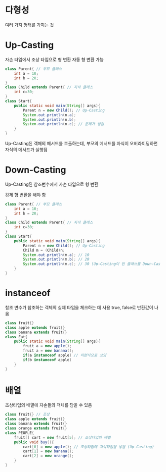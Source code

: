 # 다형성

여러 가지 형태를 가지는 것


# Up-Casting

자손 타입에서 조상 타입으로 형 변환
자동 형 변환 가능

```java
class Parent{ // 부모 클래스
    int a = 10;
    int b = 20;
}
class Child extends Parent{ // 자식 클래스
    int c=30;
}
class Start{
    public static void main(String[] args){
        Parent n = new Child(); // Up-Casting
        System.out.println(n.a);
        System.out.println(n.b);
        System.out.println(n.c); // 문제가 생김
    }
}
```

Up-Casting된 객체의 메서드를 호출하는데, 부모의 메서드를 자식이 오버라이딩하면 자식의 메서드가 실행됨



# Down-Casting

Up-Casting된 참조변수에서 자손 타입으로 형 변환

강제 형 변환을 해야 함

```java
class Parent{ // 부모 클래스
    int a = 10;
    int b = 20;
}
class Child extends Parent{ // 자식 클래스
    int c=30;
}
class Start{
    public static void main(String[] args){
        Parent n = new Child(); // Up-Casting
        Child m = (Child)n;
        System.out.println(m.a); // 10
        System.out.println(m.b); // 20
        System.out.println(m.c); // 30 (Up-Casting이 된 클래스를 Down-Casting해서 잘 됨)
    }
}
```



# instanceof

참조 변수가 참조하는 객체의 실제 타입을 체크하는 데 사용
true, false로 반환값이 나옴

```java
class fruit{}
class apple extends fruit{}
class banana extends fruit{}
class Eat{
    public static void main(String[] args){
        fruit a = new apple();
        fruit a = new banana();
        if(a instanceof apple) // 이런식으로 쓰임
        if(b instanceof apple)
    }
}
```



# 배열

조상타입의 배열에 자손들의 객체를 담을 수 있음

```java
class fruit{} // 조상
class apple extends fruit{}
class banana extends fruit{}
class orange extends fruit{}
class PEOPLE{
   	fruit[] cart = new fruit[5]; // 조상타입의 배열
    public void buy(){
        cart[0] = new apple(); // 조상타입에 자식타입을 넣음 (Up-Casting)
        cart[1] = new banana();
        cart[2] = new orange();
    }
}
```

